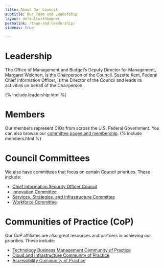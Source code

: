 ```yaml
---
title: About Our Council
subtitle: Our Team and Leadership
layout: defaultwithbanner
permalink: /team-and-leadership/
sidenav: true

---
```

# Leadership
The Office of Management and Budget’s Deputy Director for Management, Margaret Weichert, is the Chairperson of the Council. Suzette Kent, Federal Chief Information Officer, is the Director of the Council and leads its activities on behalf of the Chairperson.  

{% include leadership.html %}

# Members
Our members represent CIOs from across the U.S. Federal Government. You can also browse our [committee pages and membership](#council-committees).
{% include members.html %}

# Council Committees
We also have committees that focus on certain Council priorities. These include:
* [Chief Information Security Officer Council]({{base.url}}/team-and-leadership/ciso-committee/)
* [Innovation Committee]({{base.url}}/team-and-leadership/innovation-committee/)
* [Services, Strategies, and Infrastructure Committee]({{base.url}}/team-and-leadership/ssi-committee/)
* [Workforce Committee]({{base.url}}/team-and-leadership/workforce-committee/)

# Communities of Practice (CoP)
Our CoP affiliates are also great resources and partners in achieving our priorities. These include:
* [Technology Business Management Community of Practice]({{base.url}}/team-and-leadership/tbm-cop/)
* [Cloud and Infrastructure Community of Practice]({{base.url}}/team-and-leadership/cloud-infrastructure-cop/)
* [Accessibility Community of Practice]({{base.url}}/team-and-leadership/accessibility-cop/)
